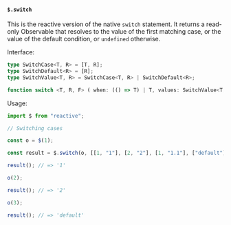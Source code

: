 #### `$.switch`

This is the reactive version of the native `switch` statement. It returns a read-only Observable that resolves to the value of the first matching case, or the value of the default condition, or `undefined` otherwise.

Interface:

```ts
type SwitchCase<T, R> = [T, R];
type SwitchDefault<R> = [R];
type SwitchValue<T, R> = SwitchCase<T, R> | SwitchDefault<R>;

function switch <T, R, F> ( when: (() => T) | T, values: SwitchValue<T, R>[], fallback?: F ): ObservableReadonly<R | F | undefined>;
```

Usage:

```ts
import $ from "reactive";

// Switching cases

const o = $(1);

const result = $.switch(o, [[1, "1"], [2, "2"], [1, "1.1"], ["default"]]);

result(); // => '1'

o(2);

result(); // => '2'

o(3);

result(); // => 'default'
```